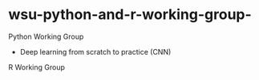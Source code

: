 # wsu-python-and-r-working-group-

Python Working Group  
- Deep learning from scratch to practice (CNN)


R Working Group  

